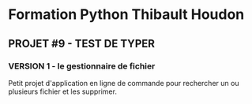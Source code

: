 # Formation Python Thibault Houdon

## PROJET #9 - TEST DE TYPER

### VERSION 1 - le gestionnaire de fichier

Petit projet d'application en ligne de commande pour rechercher un ou plusieurs fichier et les supprimer.
